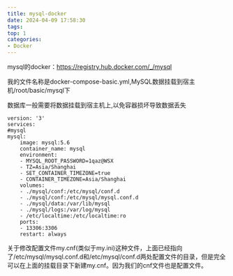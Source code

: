 ```yaml
---
title: mysql-docker
date: 2024-04-09 17:58:30
tags:
top: 1
categories:
- Docker
---
```


mysql的docker：https://registry.hub.docker.com/_/mysql


我的文件名称是docker-compose-basic.yml,MySQL数据挂载到宿主机/root/basic/mysql下

数据库一般需要将数据挂载到宿主机上,以免容器损坏导致数据丢失

    version: '3'
    services:
    #mysql
    mysql:
        image: mysql:5.6
        container_name: mysql
        environment:
        - MYSQL_ROOT_PASSWORD=1qaz@WSX
        - TZ=Asia/Shanghai
        - SET_CONTAINER_TIMEZONE=true
        - CONTAINER_TIMEZONE=Asia/Shanghai
        volumes:
        - ./mysql/conf:/etc/mysql/conf.d
        - ./mysql/conf:/etc/mysql/mysql.conf.d
        - ./mysql/data:/var/lib/mysql
        - ./mysql/logs:/var/log/mysql
        - /etc/localtime:/etc/localtime:ro
        ports:
        - 13306:3306
        restart: always

关于修改配置文件my.cnf(类似于my.ini)这种文件，上面已经指向了/etc/mysql/mysql.conf.d和/etc/mysql/conf.d两处配置文件的目录，但是完全可以在上面的挂载目录下新建my.cnf。因为我们的cnf文件也是配置文件。
